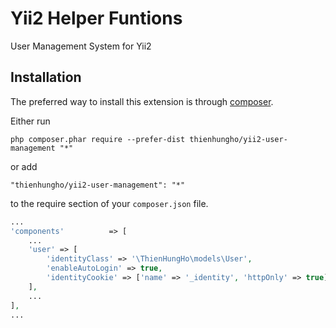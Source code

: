 Yii2 Helper Funtions
====================
User Management System for Yii2

Installation
------------

The preferred way to install this extension is through [composer](http://getcomposer.org/download/).

Either run

```
php composer.phar require --prefer-dist thienhungho/yii2-user-management "*"
```

or add

```
"thienhungho/yii2-user-management": "*"
```

to the require section of your `composer.json` file.

```php
...
'components'          => [
    ...
    'user' => [
        'identityClass' => '\ThienHungHo\models\User',
        'enableAutoLogin' => true,
        'identityCookie' => ['name' => '_identity', 'httpOnly' => true],
    ],
    ...
],
...
```